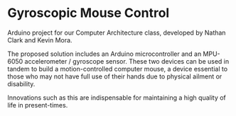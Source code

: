 # Gyroscopic Mouse Control
Arduino project for our Computer Architecture class, developed by Nathan Clark and Kevin Mora.

The proposed solution includes an Arduino microcontroller and an MPU-6050 accelerometer / gyroscope sensor. These two devices can be used in tandem to build a motion-controlled computer mouse, a device essential to those who may not have full use of their hands due to physical ailment or disability.

Innovations such as this are indispensable for maintaining a high quality of life in present-times.
